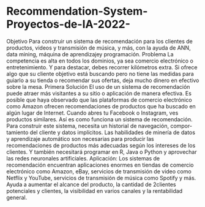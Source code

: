 # Recommendation-System-Proyectos-de-IA-2022-

Objetivo
Para construir un sistema de recomendación para los clientes de productos,
videos y transmisión de música, y más, con la ayuda de ANN, data mining,
máquina de aprendizajey programación.
Problema
La competencia es alta en todos los dominios, ya sea comercio electrónico o
entretenimiento. Y para destacar, debes recorrer kilómetros extra. Si ofrece
algo que su cliente objetivo está buscando pero no tiene las medidas para
guiarlo a su tienda o recomendar sus ofertas, deja mucho dinero en efectivo
sobre la mesa.
Primera Solución
El uso de un sistema de recomendación puede atraer más visitantes a su
sitio o aplicación de manera efectiva. Es posible que haya observado que las
plataformas de comercio electrónico como Amazon ofrecen recomendaciones
de productos que ha buscado en algún lugar de Internet. Cuando abres tu
Facebook o Instagram, ves productos similares. Ası́ es como funciona un
sistema de recomendación.
Para construir este sistema, necesita un historial de navegación, compor-
tamiento del cliente y datos implı́citos. Las habilidades de minerı́a de datos
y aprendizaje automático son necesarias para producir las recomendaciones
de productos más adecuadas según los intereses de los clientes. Y también
necesitará programar en R, Java o Python y aprovechar las redes neuronales
artificiales.
Aplicación:
Los sistemas de recomendación encuentran aplicaciones enormes en tiendas
de comercio electrónico como Amazon, eBay, servicios de transmisión de
video como Netflix y YouTube, servicios de transmisión de música como
Spotify y más. Ayuda a aumentar el alcance del producto, la cantidad de
2clientes potenciales y clientes, la visibilidad en varios canales y la rentabilidad
general.
